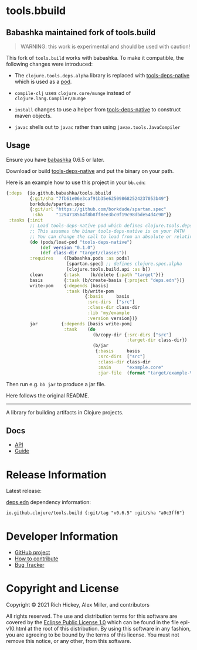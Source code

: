 tools.bbuild
========================================

## Babashka maintained fork of tools.build

> WARNING: this work is experimental and should be used with caution!

This fork of `tools.build` works with babashka. To make it compatible, the
following changes were introduced:

- The `clojure.tools.deps.alpha` library is replaced with
  [tools-deps-native](https://github.com/borkdude/tools-deps-native-experiment)
  which is used as a [pod](https://github.com/babashka/pods).

- `compile-clj` uses `clojure.core/munge` instead of `clojure.lang.Compiler/munge`

- `install` changes to use a helper from
  [tools-deps-native](https://github.com/borkdude/tools-deps-native-experiment)
  to construct maven objects.

- `javac` shells out to `javac` rather than using `javax.tools.JavaCompiler`

## Usage

Ensure you have [babashka](https://github.com/babashka/babashka) 0.6.5 or later.

Download or build
[tools-deps-native](https://github.com/borkdude/tools-deps-native-experiment)
and put the binary on your path.

Here is an example how to use this project in your `bb.edn`:

``` clojure
{:deps  {io.github.babashka/tools.bbuild
         {:git/sha "7fb61e06e3caf91b35e625098682524237053b49"}
         borkdude/spartan.spec
         {:git/url "https://github.com/borkdude/spartan.spec"
          :sha     "12947185b4f8b8ff8ee3bc0f19c98dbde54d4c90"}}
 :tasks {:init
         ;; Load tools-deps-native pod which defines clojure.tools.deps.alpha.
         ;; This assumes the binar tools-deps-native is on your PATH
         ;; You can change the call to load from an absolute or relative path instead.
         (do (pods/load-pod "tools-deps-native")
             (def version "0.1.0")
             (def class-dir "target/classes"))
         :requires    ([babashka.pods :as pods]
                       [spartan.spec] ;; defines clojure.spec.alpha
                       [clojure.tools.build.api :as b])
         clean        {:task    (b/delete {:path "target"})}
         basis        {:task (b/create-basis {:project "deps.edn"})}
         write-pom    {:depends [basis]
                       :task (b/write-pom
                              {:basis     basis
                               :src-dirs  ["src"]
                               :class-dir class-dir
                               :lib 'my/example
                               :version version})}
         jar         {:depends [basis write-pom]
                      :task    (do
                                 (b/copy-dir {:src-dirs ["src"]
                                              :target-dir class-dir})
                                 (b/jar
                                  {:basis     basis
                                   :src-dirs  ["src"]
                                   :class-dir class-dir
                                   :main      "example.core"
                                   :jar-file  (format "target/example-%s.jar" version)}))}}}
```

Then run e.g. `bb jar` to produce a jar file.

Here follows the original README.

<hr>


A library for building artifacts in Clojure projects.

## Docs

* [API](https://clojure.github.io/tools.build)
* [Guide](https://clojure.org/guides/tools_build)

# Release Information

Latest release:

[deps.edn](https://clojure.org/reference/deps_and_cli) dependency information:

```
io.github.clojure/tools.build {:git/tag "v0.6.5" :git/sha "a0c3ff6"}
```

# Developer Information

* [GitHub project](https://github.com/clojure/tools.build)
* [How to contribute](https://clojure.org/community/contributing)
* [Bug Tracker](https://clojure.atlassian.net/browse/TBUILD)

# Copyright and License

Copyright © 2021 Rich Hickey, Alex Miller, and contributors

All rights reserved. The use and
distribution terms for this software are covered by the
[Eclipse Public License 1.0] which can be found in the file
epl-v10.html at the root of this distribution. By using this software
in any fashion, you are agreeing to be bound by the terms of this
license. You must not remove this notice, or any other, from this
software.

[Eclipse Public License 1.0]: http://opensource.org/licenses/eclipse-1.0.php
